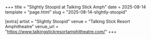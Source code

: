 +++
title = "Slightly Stoopid at Talking Stick Amph"
date = 2025-08-14
template = "page.html"
slug = "2025-08-14-slightly-stoopid"

[extra]
artist = "Slightly Stoopid"
venue = "Talking Stick Resort Amphitheatre"
venue_url = "https://www.talkingstickresortamphitheatre.com/"
+++
